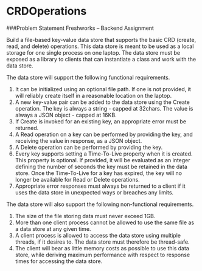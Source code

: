 # CRDOperations
###Problem Statement Freshworks – Backend Assignment

Build a file-based key-value data store that supports the basic CRD (create, read, and delete) operations. This data store is meant to be used as a local storage for one single process on one laptop. The data store must be exposed as a library to clients that can instantiate a class and work with the data store.

The data store will support the following functional requirements.

1) It can be initialized using an optional file path. If one is not provided, it will reliably create itself in a reasonable location on the laptop.
2) A new key-value pair can be added to the data store using the Create operation. The key is always a string - capped at 32chars. The value is always a JSON object - capped at 16KB.
3) If Create is invoked for an existing key, an appropriate error must be returned.
4) A Read operation on a key can be performed by providing the key, and receiving the value in response, as a JSON object.
5) A Delete operation can be performed by providing the key.
6) Every key supports setting a Time-To-Live property when it is created. This property is optional. If provided, it will be evaluated as an integer defining the number of seconds the key must be retained in the data store. Once the Time-To-Live for a key has expired, the key will no longer be available for Read or Delete operations.
7) Appropriate error responses must always be returned to a client if it uses the data store in unexpected ways or breaches any limits.

The data store will also support the following non-functional requirements.

1) The size of the file storing data must never exceed 1GB.
2) More than one client process cannot be allowed to use the same file as a data store at any given time.
3) A client process is allowed to access the data store using multiple threads, if it desires to. The data store must therefore be thread-safe.
4) The client will bear as little memory costs as possible to use this data store, while deriving maximum performance with respect to response times for accessing the data store.
